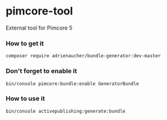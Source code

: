 # pimcore-tool

External tool for Pimcore 5

### How to get it

```
composer require adrienaucher/bundle-generator:dev-master
```

### Don't forget to enable it

```
bin/console pimcore:bundle:enable GeneratorBundle
```

### How to use it

```
bin/console activepublishing:generate:bundle
```
